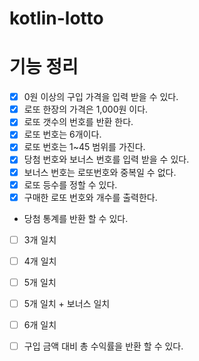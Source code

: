 # kotlin-lotto

# 기능 정리
- [x] 0원 이상의 구입 가격을 입력 받을 수 있다.
- [x] 로또 한장의 가격은 1,000원 이다.
- [x] 로또 갯수의 번호를 반환 한다.
- [x] 로또 번호는 6개이다.
- [x] 로또 번호는 1~45 범위를 가진다.
- [x] 당첨 번호와 보너스 번호를 입력 받을 수 있다.
- [x] 보너스 번호는 로또번호와 중복일 수 없다.
- [x] 로또 등수를 정할 수 있다.
- [x] 구매한 로또 번호와 개수를 출력한다.
- 당첨 통계를 반환 할 수 있다.
- [ ] 3개 일치
- [ ] 4개 일치
- [ ] 5개 일치
- [ ] 5개 일치 + 보너스 일치
- [ ] 6개 일치
- [ ] 구입 금액 대비 총 수익률을 반환 할 수 있다.
 
